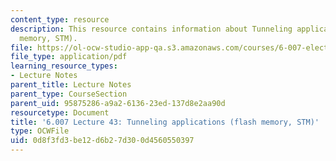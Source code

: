 ```yaml
---
content_type: resource
description: This resource contains information about Tunneling applications (flash
  memory, STM).
file: https://ol-ocw-studio-app-qa.s3.amazonaws.com/courses/6-007-electromagnetic-energy-from-motors-to-lasers-spring-2011/0d8f3fd3be12d6b27d300d4560550397_MIT6_007S11_lec43.pdf
file_type: application/pdf
learning_resource_types:
- Lecture Notes
parent_title: Lecture Notes
parent_type: CourseSection
parent_uid: 95875286-a9a2-6136-23ed-137d8e2aa90d
resourcetype: Document
title: '6.007 Lecture 43: Tunneling applications (flash memory, STM)'
type: OCWFile
uid: 0d8f3fd3-be12-d6b2-7d30-0d4560550397
---
```

